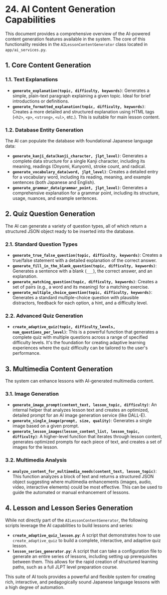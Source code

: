 # 24. AI Content Generation Capabilities

This document provides a comprehensive overview of the AI-powered content generation features available in the system. The core of this functionality resides in the `AILessonContentGenerator` class located in `app/ai_services.py`.

## 1. Core Content Generation

### 1.1. Text Explanations

-   **`generate_explanation(topic, difficulty, keywords)`**: Generates a simple, plain-text paragraph explaining a given topic. Ideal for brief introductions or definitions.
-   **`generate_formatted_explanation(topic, difficulty, keywords)`**: Creates a more detailed and structured explanation using HTML tags (`<h2>`, `<p>`, `<strong>`, `<ul>`, etc.). This is suitable for main lesson content.

### 1.2. Database Entity Generation

The AI can populate the database with foundational Japanese language data:

-   **`generate_kanji_data(kanji_character, jlpt_level)`**: Generates a complete data structure for a single Kanji character, including its meaning, readings (Onyomi, Kunyomi), stroke count, and radical.
-   **`generate_vocabulary_data(word, jlpt_level)`**: Creates a detailed entry for a vocabulary word, including its reading, meaning, and example sentences (both Japanese and English).
-   **`generate_grammar_data(grammar_point, jlpt_level)`**: Generates a comprehensive explanation for a grammar point, including its structure, usage, nuances, and example sentences.

## 2. Quiz Question Generation

The AI can generate a variety of question types, all of which return a structured JSON object ready to be inserted into the database.

### 2.1. Standard Question Types

-   **`generate_true_false_question(topic, difficulty, keywords)`**: Creates a true/false statement with a detailed explanation of the correct answer.
-   **`generate_fill_in_the_blank_question(topic, difficulty, keywords)`**: Generates a sentence with a blank (`___`), the correct answer, and an explanation.
-   **`generate_matching_question(topic, difficulty, keywords)`**: Creates a set of pairs (e.g., a word and its meaning) for a matching exercise.
-   **`generate_multiple_choice_question(topic, difficulty, keywords)`**: Generates a standard multiple-choice question with plausible distractors, feedback for each option, a hint, and a difficulty level.

### 2.2. Advanced Quiz Generation

-   **`create_adaptive_quiz(topic, difficulty_levels, num_questions_per_level)`**: This is a powerful function that generates a complete quiz with multiple questions across a range of specified difficulty levels. It's the foundation for creating adaptive learning experiences where the quiz difficulty can be tailored to the user's performance.

## 3. Multimedia Content Generation

The system can enhance lessons with AI-generated multimedia content.

### 3.1. Image Generation

-   **`generate_image_prompt(content_text, lesson_topic, difficulty)`**: An internal helper that analyzes lesson text and creates an optimized, detailed prompt for an AI image generation service (like DALL-E).
-   **`generate_single_image(prompt, size, quality)`**: Generates a single image based on a given prompt.
-   **`generate_lesson_images(lesson_content_list, lesson_topic, difficulty)`**: A higher-level function that iterates through lesson content, generates optimized prompts for each piece of text, and creates a set of images for the lesson.

### 3.2. Multimedia Analysis

-   **`analyze_content_for_multimedia_needs(content_text, lesson_topic)`**: This function analyzes a block of text and returns a structured JSON object suggesting where multimedia enhancements (images, audio, video, interactive elements) could be most effective. This can be used to guide the automated or manual enhancement of lessons.

## 4. Lesson and Lesson Series Generation

While not directly part of the `AILessonContentGenerator`, the following scripts leverage the AI capabilities to build lessons and series:

-   **`create_adaptive_quiz_lesson.py`**: A script that demonstrates how to use `create_adaptive_quiz` to build a complete, interactive, and adaptive quiz lesson.
-   **`lesson_series_generator.py`**: A script that can take a configuration file to generate an entire series of lessons, including setting up prerequisites between them. This allows for the rapid creation of structured learning paths, such as a full JLPT level preparation course.

This suite of AI tools provides a powerful and flexible system for creating rich, interactive, and pedagogically sound Japanese language lessons with a high degree of automation.
